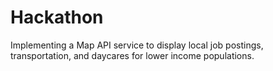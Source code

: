 # Hackathon
Implementing a Map API service to display local job postings, transportation, and daycares for lower income populations. 
